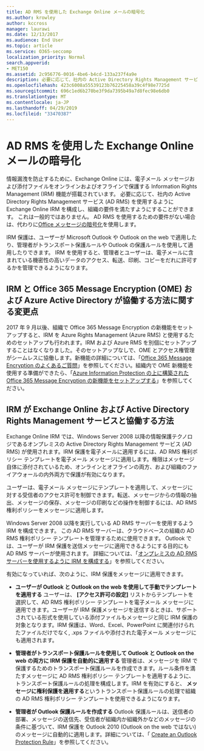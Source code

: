 ```yaml
---
title: AD RMS を使用した Exchange Online メールの暗号化
ms.author: krowley
author: kccross
manager: laurawi
ms.date: 12/13/2017
ms.audience: End User
ms.topic: article
ms.service: O365-seccomp
localization_priority: Normal
search.appverid:
- MET150
ms.assetid: 2c956776-0016-4be6-b4cd-133a237f4a9e
description: 必要に応じて、社内の Active Directory Rights Management サービス (AD RMS) を使用するように Exchange Online IRM を構成し、組織の要件を満たすようにすることができます。 これは一般的ではありません。 AD RMS を使用するための要件がない場合は、代わりに Office メッセージの暗号化を使用します。
ms.openlocfilehash: 423c6008a55539123b76225458a39c4f98e7725d
ms.sourcegitcommit: 696c1ed6b270be3f9da7395b49a7d8fec98e6db0
ms.translationtype: MT
ms.contentlocale: ja-JP
ms.lasthandoff: 04/29/2019
ms.locfileid: "33470387"
---
```

# <a name="exchange-online-mail-encryption-with-ad-rms"></a>AD RMS を使用した Exchange Online メールの暗号化

情報漏洩を防止するために、Exchange Online には、電子メール メッセージおよび添付ファイルをオンラインおよびオフラインで保護する Information Rights Management (IRM) 機能が搭載されています。 必要に応じて、社内の Active Directory Rights Management サービス (AD RMS) を使用するように Exchange Online IRM を構成し、組織の要件を満たすようにすることができます。 これは一般的ではありません。 AD RMS を使用するための要件がない場合は、代わりに[Office メッセージの暗号化](ome.md)を使用します。 

IRM 保護は、ユーザーが Microsoft Outlook や Outlook on the web で適用したり、管理者がトランスポート保護ルールや Outlook の保護ルールを使用して適用したりできます。 IRM を使用すると、管理者とユーザーは、電子メールに含まれている機密性の高いデータのアクセス、転送、印刷、コピーをだれに許可するかを管理できるようになります。
  
## <a name="changes-to-how-irm-works-with-office-365-message-encryption-ome-and-azure-active-directory"></a>IRM と Office 365 Message Encryption (OME) および Azure Active Directory が協働する方法に関する変更点

2017 年 9 月以後、組織で Office 365 Message Encryption の新機能をセットアップすると、IRM を Azure Rights Management (Azure RMS) と使用するためのセットアップも行われます。IRM および Azure RMS を別個にセットアップすることはなくなりました。そのセットアップなしで、OME とアクセス権管理がシームレスに協働します。新機能の詳細については、「[Office 365 Message Encryption のよくあるご質問](https://support.office.com/article/0432dce9-d9b6-4e73-8a13-4a932eb0081e)」を参照してください。組織内で OME 新機能を使用する準備ができたら、「[Azure Information Protection の上に構築された Office 365 Message Encryption の新機能をセットアップする](https://support.office.com/article/7ff0c040-b25c-4378-9904-b1b50210d00e)」を参照してください。
  
## <a name="how-irm-works-with-exchange-online-and-active-directory-rights-management-services"></a>IRM が Exchange Online および Active Directory Rights Management サービスと協働する方法

Exchange Online IRM では、Windows Server 2008 以降の情報保護テクノロジであるオンプレミスの Active Directory Rights Management サービス (AD RMS) が使用されます。IRM 保護を電子メールに適用するには、AD RMS 権利ポリシー テンプレートを電子メール メッセージに適用します。権限はメッセージ自体に添付されているため、オンラインとオフラインの両方、および組織のファイアウォールの内外両方で保護が有効になります。
  
ユーザーは、電子メール メッセージにテンプレートを適用して、メッセージに対する受信者のアクセス許可を制御できます。転送、メッセージからの情報の抽出、メッセージの保存、メッセージの印刷などの操作を制御するには、AD RMS 権利ポリシーをメッセージに適用します。
  
Windows Server 2008 以降を実行している AD RMS サーバーを使用するよう IRM を構成できます。 この AD RMS サーバーは、クラウドベースの組織の AD RMS 権利ポリシー テンプレートを管理するために使用できます。 Outlook では、ユーザーが IRM 保護を送信メッセージに適用できるようにする目的にも AD RMS サーバーが使用されます。 詳細については、「[オンプレミスの AD RMS サーバーを使用するように IRM を構成する](configure-irm-to-use-an-on-premises-ad-rms-server.md)」を参照してください。 
  
有効になっていれば、次のように、IRM 保護をメッセージに適用できます。
  
- **ユーザーが Outlook と Outlook on the web を使用して手動でテンプレートを適用する** ユーザーは、 **[アクセス許可の設定]** リストからテンプレートを選択して、AD RMS 権利ポリシー テンプレートを電子メール メッセージに適用できます。ユーザーが IRM 保護メッセージを送信するときは、サポートされている形式を使用している添付ファイルもメッセージと同じ IRM 保護の対象となります。IRM 保護は、Word、Excel、PowerPoint に関連付けられたファイルだけでなく, .xps ファイルや添付された電子メール メッセージにも適用されます。 
    
- **管理者がトランスポート保護ルールを使用して Outlook と Outlook on the web の両方に IRM 保護を自動的に適用する** 管理者は、メッセージを IRM で保護するためのトランスポート保護ルールを作成できます。ルール条件を満たすメッセージに AD RMS 権利ポリシー テンプレートを適用するように、トランスポート保護ルールの処理を構成します。IRM を有効にすると、 **メッセージに権利保護を適用する**というトランスポート保護ルールの処理で組織の AD RMS 権利ポリシー テンプレートを使用できるようになります。
    
- **管理者が Outlook 保護ルールを作成する** Outlook 保護ルールは、送信者の部署、メッセージの送信先、受信者が組織内か組織外かなどのメッセージの条件に基づいて、IRM 保護を Outlook 2010 (Outlook on the web ではない) のメッセージに自動的に適用します。詳細については、「 [Create an Outlook Protection Rule](http://technet.microsoft.com/library/da64750d-faaf-44de-ad8c-888eba7fbdbf.aspx)」を参照してください。
    

